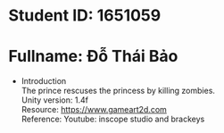 # Student ID: 1651059
# Fullname: Đỗ Thái Bảo
* Introduction  
The prince rescuses the princess by killing zombies.  
Unity version: 1.4f  
Resource: https://www.gameart2d.com  
Reference: Youtube: inscope studio and brackeys 

